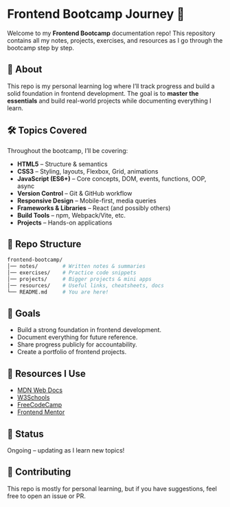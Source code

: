 # Frontend Bootcamp Journey 🚀

Welcome to my **Frontend Bootcamp** documentation repo!
This repository contains all my notes, projects, exercises, and resources as I go through the bootcamp step by step.

## 📌 About

This repo is my personal learning log where I’ll track progress and build a solid foundation in frontend development.
The goal is to **master the essentials** and build real-world projects while documenting everything I learn.

## 🛠️ Topics Covered

Throughout the bootcamp, I’ll be covering:

* **HTML5** – Structure & semantics
* **CSS3** – Styling, layouts, Flexbox, Grid, animations
* **JavaScript (ES6+)** – Core concepts, DOM, events, functions, OOP, async
* **Version Control** – Git & GitHub workflow
* **Responsive Design** – Mobile-first, media queries
* **Frameworks & Libraries** – React (and possibly others)
* **Build Tools** – npm, Webpack/Vite, etc.
* **Projects** – Hands-on applications

## 📂 Repo Structure

```bash
frontend-bootcamp/
│── notes/        # Written notes & summaries
│── exercises/    # Practice code snippets
│── projects/     # Bigger projects & mini apps
│── resources/    # Useful links, cheatsheets, docs
└── README.md     # You are here!
```

## 🎯 Goals

* Build a strong foundation in frontend development.
* Document everything for future reference.
* Share progress publicly for accountability.
* Create a portfolio of frontend projects.

## 📖 Resources I Use

* [MDN Web Docs](https://developer.mozilla.org/)
* [W3Schools](https://www.w3schools.com/)
* [FreeCodeCamp](https://www.freecodecamp.org/)
* [Frontend Mentor](https://www.frontendmentor.io/)

## 🚧 Status

Ongoing – updating as I learn new topics!

## 🤝 Contributing

This repo is mostly for personal learning, but if you have suggestions, feel free to open an issue or PR.

